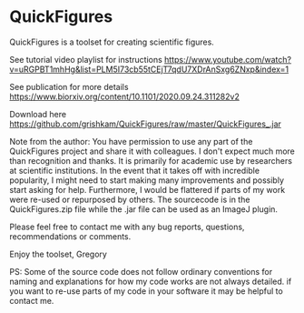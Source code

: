 # QuickFigures
QuickFigures is a toolset for creating scientific figures. 

See tutorial video playlist for instructions
https://www.youtube.com/watch?v=uRGPBT1mhHg&list=PLM5I73cb55tCEjT7qdU7XDrAnSxg6ZNxp&index=1

See publication for more details
https://www.biorxiv.org/content/10.1101/2020.09.24.311282v2

Download here
https://github.com/grishkam/QuickFigures/raw/master/QuickFigures_.jar

Note from the author: 
You have permission to use any part of the QuickFigures project and share it with 
colleagues. I don't expect much more than recognition and thanks. 
It is primarily for academic use by researchers at scientific institutions. In the event
that it takes off with incredible popularity, I might need to start making many improvements and
possibly start asking for help. 
Furthermore, I would be flattered if parts of my work were re-used or repurposed by others.
The sourcecode is in the QuickFigures.zip file while the .jar file can be used as an ImageJ plugin.

Please feel free to contact me with any bug reports, questions, recommendations or comments.

Enjoy the toolset,
Gregory 

PS: Some of the source code does not follow ordinary conventions for naming and explanations 
for how my code works are not always detailed. if you want to re-use parts of my code in your software
it may be helpful to contact me. 
